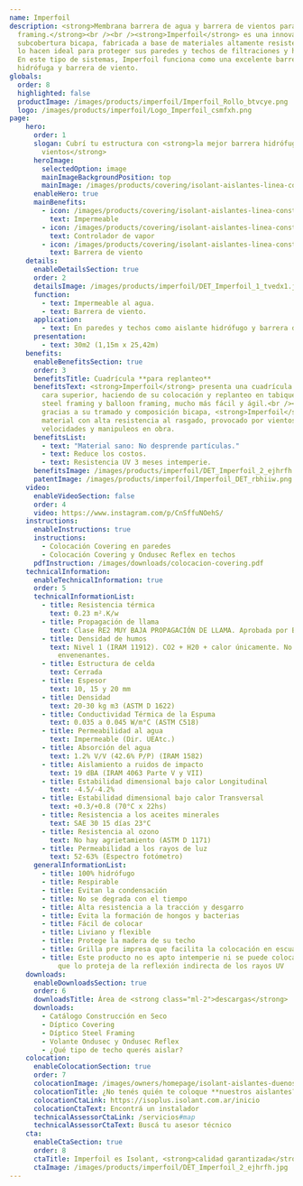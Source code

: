 ```yaml
---
name: Imperfoil
description: <strong>Membrana barrera de agua y barrera de vientos para steel
  framing.</strong><br /><br /><strong>Imperfoil</strong> es una innovadora
  subcobertura bicapa, fabricada a base de materiales altamente resistentes que
  lo hacen ideal para proteger sus paredes y techos de filtraciones y humedad.
  En este tipo de sistemas, Imperfoil funciona como una excelente barrera
  hidrófuga y barrera de viento.
globals:
  order: 8
  highlighted: false
  productImage: /images/products/imperfoil/Imperfoil_Rollo_btvcye.png
  logo: /images/products/imperfoil/Logo_Imperfoil_csmfxh.png
page:
    hero:
      order: 1
      slogan: Cubrí tu estructura con <strong>la mejor barrera hidrófuga y barrera de
        vientos</strong>
      heroImage:
        selectedOption: image
        mainImageBackgroundPosition: top
        mainImage: /images/products/covering/isolant-aislantes-linea-construccion-en-seco-covering-imagen.jpg
      enableHero: true
      mainBenefits:
        - icon: /images/products/covering/isolant-aislantes-linea-construccion-en-seco-covering-beneficio-1.svg
          text: Impermeable
        - icon: /images/products/covering/isolant-aislantes-linea-construccion-en-seco-covering-beneficio-2.svg
          text: Controlador de vapor
        - icon: /images/products/covering/isolant-aislantes-linea-construccion-en-seco-covering-beneficio-3.svg
          text: Barrera de viento
    details:
      enableDetailsSection: true
      order: 2
      detailsImage: /images/products/imperfoil/DET_Imperfoil_1_tvedx1.jpg
      function:
        - text: Impermeable al agua.
        - text: Barrera de viento.
      application:
        - text: En paredes y techos como aislante hidrófugo y barrera de viento.
      presentation:
        - text: 30m2 (1,15m x 25,42m)
    benefits:
      enableBenefitsSection: true
      order: 3
      benefitsTitle: Cuadrícula **para replanteo**
      benefitsText: <strong>Imperfoil</strong> presenta una cuadrícula impresa en su
        cara superior, haciendo de su colocación y replanteo en tabiques y techos de
        steel framing y balloon framing, mucho más fácil y ágil.<br /><br />Además
        gracias a su tramado y composición bicapa, <strong>Imperfoil</strong> es un
        material con alta resistencia al rasgado, provocado por vientos de altas
        velocidades y manipuleos en obra.
      benefitsList:
        - text: "Material sano: No desprende partículas."
        - text: Reduce los costos.
        - text: Resistencia UV 3 meses intemperie.
      benefitsImage: /images/products/imperfoil/DET_Imperfoil_2_ejhrfh.jpg
      patentImage: /images/products/imperfoil/Imperfoil_DET_rbhiiw.png
    video:
      enableVideoSection: false
      order: 4
      video: https://www.instagram.com/p/CnSffuNOehS/
    instructions:
      enableInstructions: true
      instructions:
        - Colocación Covering en paredes
        - Colocación Covering y Ondusec Reflex en techos
      pdfInstruction: /images/downloads/colocacion-covering.pdf
    technicalInformation:
      enableTechnicalInformation: true
      order: 5
      technicalInformationList:
        - title: Resistencia térmica
          text: 0.23 m².K/w
        - title: Propagación de llama
          text: Clase RE2 MUY BAJA PROPAGACIÓN DE LLAMA. Aprobada por Bomberos Argentina.
        - title: Densidad de humos
          text: Nivel 1 (IRAM 11912). CO2 + H20 + calor únicamente. No desprende gases
            envenenantes.
        - title: Estructura de celda
          text: Cerrada
        - title: Espesor
          text: 10, 15 y 20 mm
        - title: Densidad
          text: 20-30 kg m3 (ASTM D 1622)
        - title: Conductividad Térmica de la Espuma
          text: 0.035 a 0.045 W/m°C (ASTM C518)
        - title: Permeabilidad al agua
          text: Impermeable (Dir. UEAtc.)
        - title: Absorción del agua
          text: 1.2% V/V (42.6% P/P) (IRAM 1582)
        - title: Aislamiento a ruidos de impacto
          text: 19 dBA (IRAM 4063 Parte V y VII)
        - title: Estabilidad dimensional bajo calor Longitudinal
          text: -4.5/-4.2%
        - title: Estabilidad dimensional bajo calor Transversal
          text: +0.3/+0.8 (70°C x 22hs)
        - title: Resistencia a los aceites minerales
          text: SAE 30 15 días 23°C
        - title: Resistencia al ozono
          text: No hay agrietamiento (ASTM D 1171)
        - title: Permeabilidad a los rayos de luz
          text: 52-63% (Espectro fotómetro)
      generalInformationList:
        - title: 100% hidrófugo
        - title: Respirable
        - title: Evitan la condensación
        - title: No se degrada con el tiempo
        - title: Alta resistencia a la tracción y desgarro
        - title: Evita la formación de hongos y bacterias
        - title: Fácil de colocar
        - title: Liviano y flexible
        - title: Protege la madera de su techo
        - title: Grilla pre impresa que facilita la colocación en escuadra
        - title: Este producto no es apto intemperie ni se puede colocar sin un cielorraso
            que lo proteja de la reflexión indirecta de los rayos UV
    downloads:
      enableDownloadsSection: true
      order: 6
      downloadsTitle: Área de <strong class="ml-2">descargas</strong>
      downloads:
        - Catálogo Construcción en Seco
        - Díptico Covering
        - Díptico Steel Framing
        - Volante Ondusec y Ondusec Reflex
        - ¿Qué tipo de techo querés aislar?
    colocation:
      enableColocationSection: true
      order: 7
      colocationImage: /images/owners/homepage/isolant-aislantes-duenos-e-inquilinos-isoplus-colocation.jpg
      colocationTitle: ¿No tenés quién te coloque **nuestros aislantes?**
      colocationCtaLink: https://isoplus.isolant.com.ar/inicio
      colocationCtaText: Encontrá un instalador
      technicalAssessorCtaLink: /servicios#map
      technicalAssessorCtaText: Buscá tu asesor técnico
    cta:
      enableCtaSection: true
      order: 8
      ctaTitle: Imperfoil es Isolant, <strong>calidad garantizada</strong>
      ctaImage: /images/products/imperfoil/DET_Imperfoil_2_ejhrfh.jpg
---
```

